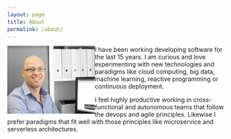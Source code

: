 ```yaml
---
layout: page
title: About
permalink: /about/
---
```


<img align="left" alt="Alfredo Diaz photo" src="/images/photo.png"/>

I have been working developing software for the last 15 years. I am curious and love experimenting with new technologies and paradigms like cloud computing, big data, machine learning, reactive programming or continuous deployment.

I feel highly productive working in cross-functional and autonomous teams that follow the devops and agile principles. Likewise I prefer paradigms that fit well with those principles like microservice and serverless architectures.

